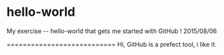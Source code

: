 # hello-world
My exercise -- hello-world that gets me started with GitHub !  2015/08/06

===========================
Hi, GitHub is a prefect tool, i like it.
